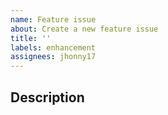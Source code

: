 ```yaml
---
name: Feature issue
about: Create a new feature issue
title: ''
labels: enhancement
assignees: jhonny17
---
```


## Description
